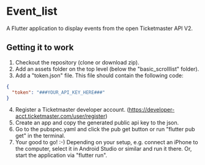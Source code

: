 # Event_list

A Flutter application to display events from the open Ticketmaster API V2.

## Getting it to work

1. Checkout the repository (clone or download zip).
2. Add an assets folder on the top level (below the "basic_scrolllist" folder).
3. Add a "token.json" file. This file should contain the following code:
 ```json
 {
   "token": "###YOUR_API_KEY_HERE###"
 }
 ```
4. Register a Ticketmaster developer account. (<https://developer-acct.ticketmaster.com/user/register>)
5. Create an app and copy the generated public api key to the json.
6. Go to the pubspec.yaml and click the pub get button or run "flutter pub get" in the terminal.
7. Your good to go! :-) 
   Depending on your setup, e.g. connect an iPhone to the computer, select it in Android Studio or similar and run it there.
   Or, start the application via "flutter run".
